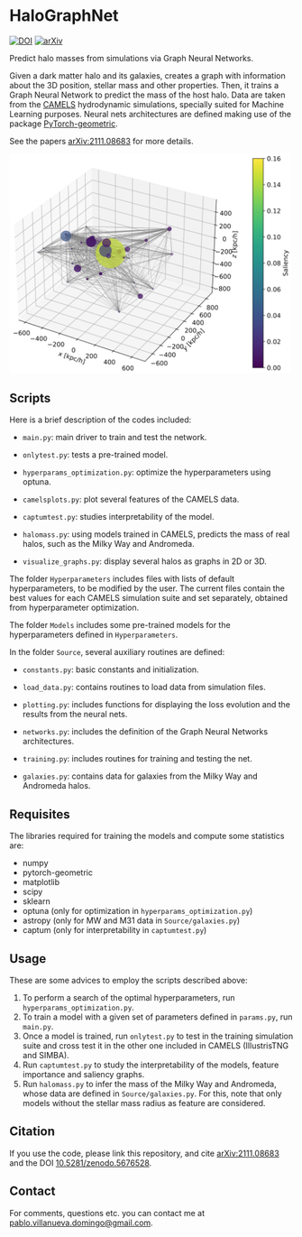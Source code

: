 # HaloGraphNet

[![DOI](https://zenodo.org/badge/DOI/10.5281/zenodo.5676528.svg)](https://doi.org/10.5281/zenodo.5676528) [![arXiv](https://img.shields.io/badge/arXiv-2111.08683-B31B1B.svg)](http://arxiv.org/abs/2111.08683)

Predict halo masses from simulations via Graph Neural Networks.

Given a dark matter halo and its galaxies, creates a graph with information about the 3D position, stellar mass and other properties. Then, it trains a Graph Neural Network to predict the mass of the host halo. Data are taken from the [CAMELS](https://camels.readthedocs.io/en/latest/index.html) hydrodynamic simulations, specially suited for Machine Learning purposes. Neural nets architectures are defined making use of the package [PyTorch-geometric](https://pytorch-geometric.readthedocs.io/en/latest/).

See the papers [arXiv:2111.08683](https://arxiv.org/abs/2111.08683) for more details.

<img src="visualize_graph.png" width="500">


## Scripts

Here is a brief description of the codes included:

- `main.py`: main driver to train and test the network.

- `onlytest.py`: tests a pre-trained model.

- `hyperparams_optimization.py`: optimize the hyperparameters using optuna.

- `camelsplots.py`: plot several features of the CAMELS data.

- `captumtest.py`: studies interpretability of the model.

- `halomass.py`: using models trained in CAMELS, predicts the mass of real halos, such as the Milky Way and Andromeda.

- `visualize_graphs.py`: display several halos as graphs in 2D or 3D.

The folder `Hyperparameters` includes files with lists of default hyperparameters, to be modified by the user. The current files contain the best values for each CAMELS simulation suite and set separately, obtained from hyperparameter optimization.

The folder `Models` includes some pre-trained models for the hyperparameters defined in `Hyperparameters`.

In the folder `Source`, several auxiliary routines are defined:

* `constants.py`: basic constants and initialization.

* `load_data.py`: contains routines to load data from simulation files.

* `plotting.py`: includes functions for displaying the loss evolution and the results from the neural nets.

* `networks.py`: includes the definition of the Graph Neural Networks architectures.

* `training.py`: includes routines for training and testing the net.

* `galaxies.py`: contains data for galaxies from the Milky Way and Andromeda halos.


## Requisites

The libraries required for training the models and compute some statistics are:
* numpy
* pytorch-geometric
* matplotlib
* scipy
* sklearn
* optuna (only for optimization in `hyperparams_optimization.py`)
* astropy (only for MW and M31 data in `Source/galaxies.py`)
* captum  (only for interpretability in `captumtest.py`)


## Usage

These are some advices to employ the scripts described above:
1. To perform a search of the optimal hyperparameters, run `hyperparams_optimization.py`.
2. To train a model with a given set of parameters defined in `params.py`, run `main.py`.
3. Once a model is trained, run `onlytest.py` to test in the training simulation suite and cross test it in the other one included in CAMELS (IllustrisTNG and SIMBA).
4. Run `captumtest.py` to study the interpretability of the models, feature importance and saliency graphs.
5. Run `halomass.py` to infer the mass of the Milky Way and Andromeda, whose data are defined in `Source/galaxies.py`. For this, note that only models without the stellar mass radius as feature are considered.


## Citation

If you use the code, please link this repository, and cite [arXiv:2111.08683](https://arxiv.org/abs/2111.08683) and the DOI [10.5281/zenodo.5676528](https://doi.org/10.5281/zenodo.5676528).


## Contact

For comments, questions etc. you can contact me at <pablo.villanueva.domingo@gmail.com>.

